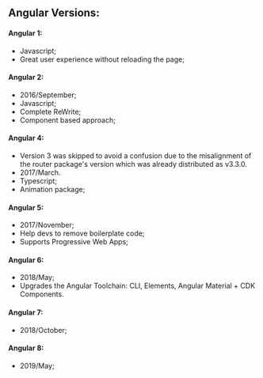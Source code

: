 ## Angular Versions:


#### Angular 1:
- Javascript;
- Great user experience without reloading the page;

#### Angular 2:
- 2016/September;
- Javascript;
- Complete ReWrite;
- Component based approach;

#### Angular 4:
- Version 3 was skipped to avoid a confusion due to the misalignment of the router package's version which was already distributed as v3.3.0.
- 2017/March.
- Typescript;
- Animation package;

#### Angular 5:
- 2017/November;
- Help devs to remove boilerplate code;
- Supports Progressive Web Apps;

#### Angular 6:
- 2018/May;
- Upgrades the Angular Toolchain: CLI, Elements, Angular Material + CDK Components.

#### Angular 7:
- 2018/October;

#### Angular 8:
- 2019/May;